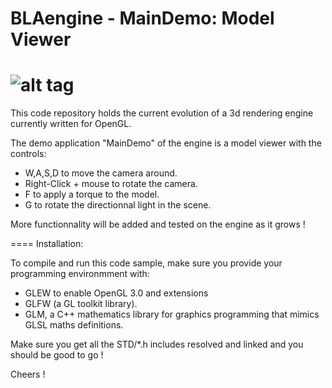 BLAengine - MainDemo: Model Viewer
===================================

![alt tag](https://raw.github.com/vingt-2/BLAengine/master/BlaEngine-picture.png)
=====

This code repository holds the current evolution of a 3d rendering engine currently written for OpenGL.

The demo application "MainDemo" of the engine is a model viewer with the controls:

* W,A,S,D to move the camera around.
* Right-Click + mouse to rotate the camera.
* F to apply a torque to the model.
* G to rotate the directionnal light in the scene.

More functionnality will be added and tested on the engine as it grows !

====
Installation:

To compile and run this code sample, make sure you provide your programming environmment with:
* GLEW to enable OpenGL 3.0 and extensions
* GLFW (a GL toolkit library).
* GLM, a C++ mathematics library for graphics programming that mimics GLSL maths definitions.

Make sure you get all the STD/*.h includes resolved and linked and you should be good to go ! 

Cheers !
